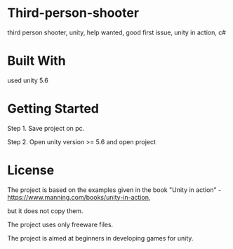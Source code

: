 # Third-person-shooter
third person shooter, unity, help wanted, good first issue, unity in action, c#

# Built With
used unity 5.6

# Getting Started
Step 1. Save project on pc.

Step 2. Open unity version >= 5.6 and open project

# License
The project is based on the examples given in the book "Unity in action" - https://www.manning.com/books/unity-in-action, 

but it does not copy them.

The project uses only freeware files.

The project is aimed at beginners in developing games for unity.


